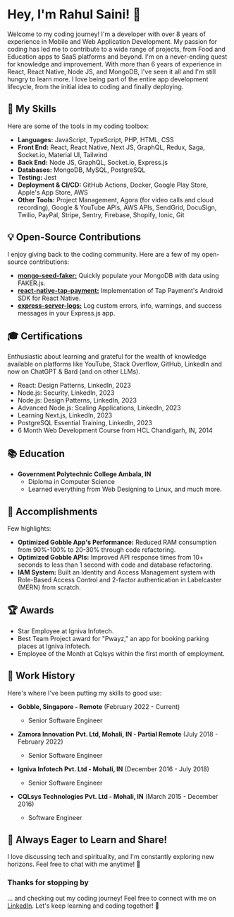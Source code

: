 


# Hey, I'm Rahul Saini! 👋

Welcome to my coding journey! I'm a developer with over 8 years of experience in Mobile and Web Application Development. My passion for coding has led me to contribute to a wide range of projects, from Food and Education apps to SaaS platforms and beyond.
I'm on a never-ending quest for knowledge and improvement. With more than 6 years of experience in React, React Native, Node JS, and MongoDB, I've seen it all and I'm still hungry to learn more. I love being part of the entire app development lifecycle, from the initial idea to coding and finally deploying.

## 🚀 My Skills

Here are some of the tools in my coding toolbox:

- **Languages:** JavaScript, TypeScript, PHP, HTML, CSS
- **Front End:** React, React Native, Next JS, GraphQL, Redux, Saga, Socket.io, Material UI, Tailwind
- **Back End:** Node JS, GraphQL, Socket.io, Express.js
- **Databases:** MongoDB, MySQL, PostgreSQL
- **Testing:** Jest
- **Deployment & CI/CD:** GitHub Actions, Docker, Google Play Store, Apple's App Store, AWS
- **Other Tools:** Project Management, Agora (for video calls and cloud recording), Google & YouTube APIs, AWS APIs, SendGrid, DocuSign, Twilio, PayPal, Stripe, Sentry, Firebase, Shopify, Ionic, Git


## 💡 Open-Source Contributions

I enjoy giving back to the coding community. Here are a few of my open-source contributions:

- [**mongo-seed-faker:**](https://www.npmjs.com/package/mongo-seed-faker) Quickly populate your MongoDB with data using FAKER.js.
- [**react-native-tap-payment:**](https://www.npmjs.com/package/react-native-tap-payment) Implementation of Tap Payment's Android SDK for React Native.
- [**express-server-logs:**](https://github.com/nitinpadgotra/express-server-logs) Log custom errors, info, warnings, and success messages in your Express.js app.

## 🎓 Certifications

Enthusiastic about learning and grateful for the wealth of knowledge available on platforms like YouTube, Stack Overflow, GitHub, LinkedIn and now on ChatGPT & Bard (and on other LLMs).

- React: Design Patterns, LinkedIn, 2023
- Node.js: Security, LinkedIn, 2023
- Node.js: Design Patterns, LinkedIn, 2023
- Advanced Node.js: Scaling Applications, LinkedIn, 2023
- Learning Next.js, LinkedIn, 2023
- PostgreSQL Essential Training, LinkedIn, 2023
- 6 Month Web Development Course from HCL Chandigarh, IN, 2014

## 📚 Education
 

- **Government Polytechnic College Ambala, IN**
  - Diploma in Computer Science
  - Learned everything from Web Designing to Linux, and much more.

## 🌟 Accomplishments

Few highlights:

- **Optimized Gobble App's Performance:** Reduced RAM consumption from 90%-100% to 20-30% through code refactoring.
- **Optimized Gobble APIs:** Improved API response times from 10+ seconds to less than 1 second with code and database refactoring.
- **IAM System:** Built an Identity and Access Management system with Role-Based Access Control and 2-factor authentication in Labelcaster (MERN) from scratch.

## 🏆 Awards

- Star Employee at Igniva Infotech.
- Best Team Project award for "Pwayz," an app for booking parking places at Igniva Infotech.
- Employee of the Month at Cqlsys within the first month of employment.

## 📆 Work History

Here's where I've been putting my skills to good use:

- **Gobble, Singapore - Remote** (February 2022 - Current)
  - Senior Software Engineer

- **Zamora Innovation Pvt. Ltd, Mohali, IN - Partial Remote** (July 2018 - February 2022)
  - Senior Software Engineer

- **Igniva Infotech Pvt. Ltd - Mohali, IN** (December 2016 - July 2018)
  - Senior Software Engineer

- **CQLsys Technologies Pvt. Ltd - Mohali, IN** (March 2015 - December 2016)
  - Software Engineer


## 🌟 Always Eager to Learn and Share!

I love discussing tech and spirituality, and I'm constantly exploring new horizons. Feel free to chat with me anytime! 🚀

 

### Thanks for stopping by
 ... and checking out my coding journey! Feel free to connect with me on [LinkedIn](https://www.linkedin.com/in/rahul-saini-profile/). Let's keep learning and coding together! 🚀

